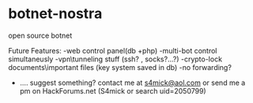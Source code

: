 # botnet-nostra
open source botnet

Future Features:
-web control panel(db +php)
-multi-bot control simultaneusly
-vpn\tunneling stuff (ssh? , socks?...?)
-crypto-lock documents\important files (key system saved in db)
-no forwarding?
- .... suggest something?
contact me at s4mick@aol.com or send me a pm on HackForums.net (S4mick or search uid=2050799)
